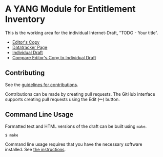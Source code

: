 # A YANG Module for Entitlement Inventory

This is the working area for the individual Internet-Draft, "TODO - Your title".

* [Editor's Copy](https://dr2lopez.github.io/entitlement-inventory/#go.draft-mcd-ivy-entitlement-inventory.html)
* [Datatracker Page](https://datatracker.ietf.org/doc/draft-mcd-ivy-entitlement-inventory)
* [Individual Draft](https://datatracker.ietf.org/doc/html/draft-mcd-ivy-entitlement-inventory)
* [Compare Editor's Copy to Individual Draft](https://dr2lopez.github.io/entitlement-inventory/#go.draft-mcd-ivy-entitlement-inventory.diff)


## Contributing

See the
[guidelines for contributions](https://github.com/dr2lopez/entitlement-inventory/blob/main/CONTRIBUTING.md).

Contributions can be made by creating pull requests.
The GitHub interface supports creating pull requests using the Edit (✏) button.


## Command Line Usage

Formatted text and HTML versions of the draft can be built using `make`.

```sh
$ make
```

Command line usage requires that you have the necessary software installed.  See
[the instructions](https://github.com/martinthomson/i-d-template/blob/main/doc/SETUP.md).

